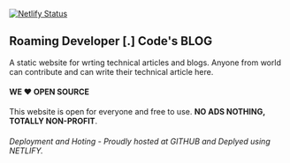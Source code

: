 [![Netlify Status](https://api.netlify.com/api/v1/badges/d4f71362-4962-435c-a89b-b713226c1976/deploy-status)](https://app.netlify.com/sites/epic-einstein-8e8678/deploys)

##  Roaming Developer [.] Code's BLOG

A static website for wrting technical articles and blogs. Anyone from world can contribute and can write their technical article here.

#### WE ❤️ OPEN SOURCE

This website is open for everyone and free to use. __NO ADS NOTHING, TOTALLY NON-PROFIT__.

###### Deployment and Hoting - Proudly hosted at GITHUB and Deplyed using NETLIFY.

